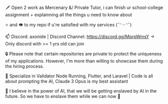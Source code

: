 🗡️ Open 2 work as Mercenary &/ Private Tutor, i can finish ur school-college assignment + explainning all the things u need to know about

⭐ and 👁️ to my repo if u're satisfied with my services (˶ᵔ ᵕ ᵔ˶)


📫 Discord: axonide | Discord Channel: https://discord.gg/MprpWmsY -> Only discord with >= 1 yrs old can join

🔒 Please note that certain repositories are private to protect the uniqueness of my applications. However, I'm more than willing to showcase them during the hiring process.

:pushpin: Specialize in Validator Node Running, Flutter, and Laravel | Code is all about prompting the AI, Claude 3 Opus is my best assistant

:pushpin: I believe in the power of AI, that we will be getting enslaved by AI in the future. So we have to enslave them while we can now :poop:

<!---
marviano/marviano is a ✨ special ✨ repository because its `README.md` (this file) appears on your GitHub profile.
You can click the Preview link to take a look at your changes.
--->
